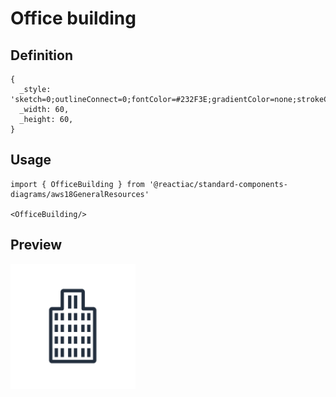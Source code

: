 # Office building

## Definition

```
{
  _style: 'sketch=0;outlineConnect=0;fontColor=#232F3E;gradientColor=none;strokeColor=#232F3E;fillColor=#ffffff;dashed=0;verticalLabelPosition=bottom;verticalAlign=top;align=center;html=1;fontSize=12;fontStyle=0;aspect=fixed;shape=mxgraph.aws4.resourceIcon;resIcon=mxgraph.aws4.office_building;',
  _width: 60,
  _height: 60,
}
```

## Usage

```
import { OfficeBuilding } from '@reactiac/standard-components-diagrams/aws18GeneralResources'

<OfficeBuilding/>
```

## Preview

<img src="./office-building.png" width="200"/>
